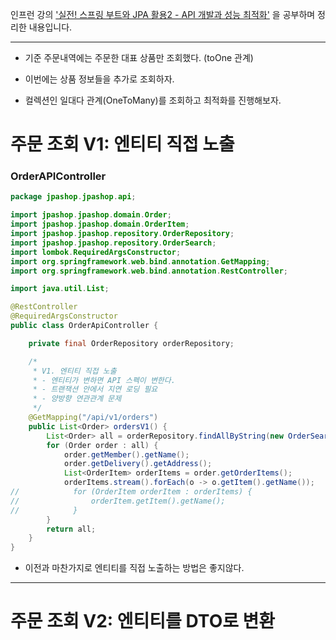 인프런 강의 ['실전! 스프링 부트와 JPA 활용2 - API 개발과 성능 최적화'](https://www.inflearn.com/course/%EC%8A%A4%ED%94%84%EB%A7%81%EB%B6%80%ED%8A%B8-JPA-API%EA%B0%9C%EB%B0%9C-%EC%84%B1%EB%8A%A5%EC%B5%9C%EC%A0%81%ED%99%94)
을 공부하며 정리한 내용입니다.

-----

- 기준 주문내역에는 주문한 대표 상품만 조회했다. (toOne 관계)

- 이번에는 상품 정보들을 추가로 조회하자.

- 컬렉션인 일대다 관계(OneToMany)를 조회하고 최적화를 진행해보자.

# 주문 조회 V1: 엔티티 직접 노출

### OrderAPIController

```Java
package jpashop.jpashop.api;

import jpashop.jpashop.domain.Order;
import jpashop.jpashop.domain.OrderItem;
import jpashop.jpashop.repository.OrderRepository;
import jpashop.jpashop.repository.OrderSearch;
import lombok.RequiredArgsConstructor;
import org.springframework.web.bind.annotation.GetMapping;
import org.springframework.web.bind.annotation.RestController;

import java.util.List;

@RestController
@RequiredArgsConstructor
public class OrderApiController {

    private final OrderRepository orderRepository;

    /*
     * V1. 엔티티 직접 노출
     * - 엔티티가 변하면 API 스펙이 변한다.
     * - 트랜잭션 안에서 지연 로딩 필요
     * - 양방향 연관관계 문제
     */
    @GetMapping("/api/v1/orders")
    public List<Order> ordersV1() {
        List<Order> all = orderRepository.findAllByString(new OrderSearch());
        for (Order order : all) {
            order.getMember().getName();
            order.getDelivery().getAddress();
            List<OrderItem> orderItems = order.getOrderItems();
            orderItems.stream().forEach(o -> o.getItem().getName());
//            for (OrderItem orderItem : orderItems) {
//                orderItem.getItem().getName();
//            }
        }
        return all;
    }
}
```

- 이전과 마찬가지로 엔티티를 직접 노출하는 방법은 좋지않다.

---

# 주문 조회 V2: 엔티티를 DTO로 변환

